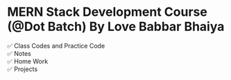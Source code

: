 # MERN Stack Development Course (@Dot Batch) By Love Babbar Bhaiya

✅ Class Codes and Practice Code <br>
✅ Notes <br>
✅ Home Work <br>
✅ Projects <br>


